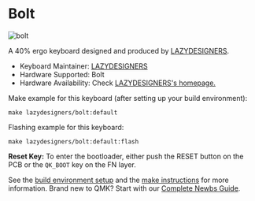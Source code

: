 # Bolt

![bolt](https://i.loli.net/2020/07/15/whZWXe1Il2cEftR.jpg)

A 40% ergo keyboard designed and produced by [LAZYDESIGNERS](http://lazydesigners.cn).

* Keyboard Maintainer: [LAZYDESIGNERS](https://github.com/jackytrabbit)
* Hardware Supported: Bolt
* Hardware Availability: Check [LAZYDESIGNERS's homepage.](http://lazydesigners.cn)

Make example for this keyboard (after setting up your build environment):

    make lazydesigners/bolt:default

Flashing example for this keyboard:

    make lazydesigners/bolt:default:flash

**Reset Key:** To enter the bootloader, either push the RESET button on the PCB or the `QK_BOOT` key on the FN layer.

See the [build environment setup](https://docs.qmk.fm/#/getting_started_build_tools) and the [make instructions](https://docs.qmk.fm/#/getting_started_make_guide) for more information. Brand new to QMK? Start with our [Complete Newbs Guide](https://docs.qmk.fm/#/newbs).
